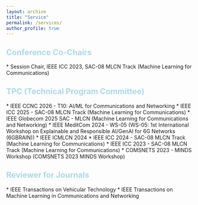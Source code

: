 ```yaml
---
layout: archive
title: "Service"
permalink: /services/
author_profile: true
---
```


<h2 style="color: lightblue;">Conference Co-Chairs</h2>
<!-- ## Conference Co-Chairs -->
* Session Chair, IEEE ICC 2023, SAC-08 MLCN Track (Machine Learning for Communications)
  

<h2 style="color: lightblue;">TPC (Technical Program Committee)</h2>
<!--## TPC (Technical Program Committee) -->
* IEEE CCNC 2026 - T10: AI/ML for Communications and Networking
* IEEE ICC 2025 - SAC-08 MLCN Track (Machine Learning for Communications)	
* IEEE Globecom 2025 SAC - MLCN (Machine Learning for Communications and Networking)
* IEEE MeditCom 2024 - WS-05 (WS-05: 1st International Workshop on Explainable and Responsible AI/GenAI for 6G Networks (6GBRAIN))
* IEEE ICMLCN 2024
* IEEE ICC 2024 - SAC-08 MLCN Track (Machine Learning for Communications)
* IEEE ICC 2023 - SAC-08 MLCN Track (Machine Learning for Communications)
* COMSNETS 2023 - MINDS Workshop (COMSNETS 2023 MINDS Workshop)


<h2 style="color: lightblue;">Reviewer for Journals</h2>
<!--## Reviewer for Journals -->
* IEEE Transactions on Vehicular Technology
* IEEE Transactions on Machine Learning in Communications and Networking
  


